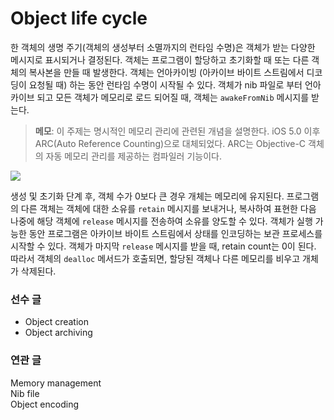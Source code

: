 # Object life cycle

한 객체의 생명 주기\(객체의 생성부터 소멸까지의 런타임 수명\)은 객체가 받는 다양한 메시지로 표시되거나 결정된다. 객체는 프로그램이 할당하고 초기화할 때 또는 다른 객체의 복사본을 만들 때 발생한다. 객체는 언아카이빙 \(아카이브 바이트 스트림에서 디코딩이 요청될 때\) 하는 동안 런타임 수명이 시작될 수 있다. 객체가 nib 파일로 부터 언아카이브 되고 모든 객체가 메모리로 로드 되어질 때, 객체는 `awakeFromNib` 메시지를 받는다.

> **메모**: 이 주제는 명시적인 메모리 관리에 관련된 개념을 설명한다. iOS 5.0 이후 ARC\(Auto Reference Counting\)으로 대체되었다. ARC는 Objective-C 객체의 자동 메모리 관리를 제공하는 컴파일러 기능이다.

[![](https://camo.githubusercontent.com/08d3a0485588ea875b9aabab851c5c0cc7186c6d/68747470733a2f2f646576656c6f7065722e6170706c652e636f6d2f6c6962726172792f617263686976652f646f63756d656e746174696f6e2f47656e6572616c2f436f6e6365707475616c2f44657650656469612d436f636f61436f72652f4172742f6f626a6563745f6c6966655f6379636c655f32782e706e67)](https://camo.githubusercontent.com/08d3a0485588ea875b9aabab851c5c0cc7186c6d/68747470733a2f2f646576656c6f7065722e6170706c652e636f6d2f6c6962726172792f617263686976652f646f63756d656e746174696f6e2f47656e6572616c2f436f6e6365707475616c2f44657650656469612d436f636f61436f72652f4172742f6f626a6563745f6c6966655f6379636c655f32782e706e67)

생성 및 초기화 단계 후, 객체 수가 0보다 큰 경우 개체는 메모리에 유지된다. 프로그램의 다른 객체는 객체에 대한 소유를 `retain` 메시지를 보내거나, 복사하여 표현한 다음 나중에 해당 객체에 `release` 메시지를 전송하여 소유를 양도할 수 있다. 객체가 실행 가능한 동안 프로그램은 아카이브 바이트 스트림에서 상태를 인코딩하는 보관 프로세스를 시작할 수 있다. 객체가 마지막 `release` 메시지를 받을 때, retain count는 0이 된다. 따라서 객체의 `dealloc` 메서드가 호출되면, 할당된 객체나 다른 메모리를 비우고 개체가 삭제된다.

### 선수 글

* Object creation
* Object archiving

### 연관 글

Memory management  
Nib file  
Object encoding

